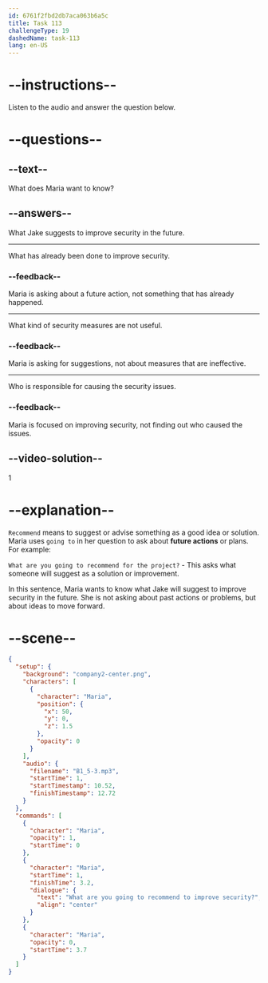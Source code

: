 ```yaml
---
id: 6761f2fbd2db7aca063b6a5c
title: Task 113
challengeType: 19
dashedName: task-113
lang: en-US
---
```

<!-- (audio) Maria: What are you going to recommend to improve security? -->

# --instructions--

Listen to the audio and answer the question below.

# --questions--

## --text--

What does Maria want to know?

## --answers--

What Jake suggests to improve security in the future.

---

What has already been done to improve security.

### --feedback--

Maria is asking about a future action, not something that has already happened.

---

What kind of security measures are not useful.

### --feedback--

Maria is asking for suggestions, not about measures that are ineffective.

---

Who is responsible for causing the security issues.

### --feedback--

Maria is focused on improving security, not finding out who caused the issues.

## --video-solution--

1

# --explanation--

`Recommend` means to suggest or advise something as a good idea or solution. Maria uses `going to` in her question to ask about **future actions** or plans. For example:  

`What are you going to recommend for the project?` - This asks what someone will suggest as a solution or improvement.  

In this sentence, Maria wants to know what Jake will suggest to improve security in the future. She is not asking about past actions or problems, but about ideas to move forward.

# --scene--

```json
{
  "setup": {
    "background": "company2-center.png",
    "characters": [
      {
        "character": "Maria",
        "position": {
          "x": 50,
          "y": 0,
          "z": 1.5
        },
        "opacity": 0
      }
    ],
    "audio": {
      "filename": "B1_5-3.mp3",
      "startTime": 1,
      "startTimestamp": 10.52,
      "finishTimestamp": 12.72
    }
  },
  "commands": [
    {
      "character": "Maria",
      "opacity": 1,
      "startTime": 0
    },
    {
      "character": "Maria",
      "startTime": 1,
      "finishTime": 3.2,
      "dialogue": {
        "text": "What are you going to recommend to improve security?",
        "align": "center"
      }
    },
    {
      "character": "Maria",
      "opacity": 0,
      "startTime": 3.7
    }
  ]
}
```
